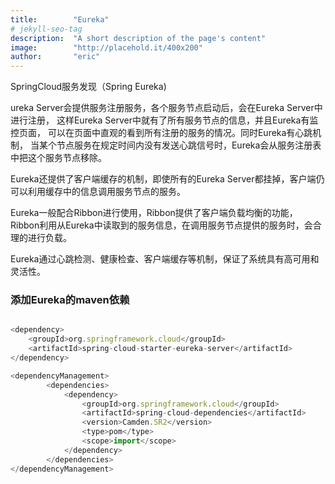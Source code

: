 ```yaml
---
title:        "Eureka"
# jekyll-seo-tag
description:  "A short description of the page's content"
image:        "http://placehold.it/400x200"
author:       "eric"
---
```

<p class="lead">
SpringCloud服务发现（Spring Eureka)
</p>
ureka Server会提供服务注册服务，各个服务节点启动后，会在Eureka Server中进行注册，
这样Eureka Server中就有了所有服务节点的信息，并且Eureka有监控页面，
可以在页面中直观的看到所有注册的服务的情况。同时Eureka有心跳机制，
当某个节点服务在规定时间内没有发送心跳信号时，Eureka会从服务注册表中把这个服务节点移除。

Eureka还提供了客户端缓存的机制，即使所有的Eureka Server都挂掉，客户端仍可以利用缓存中的信息调用服务节点的服务。

Eureka一般配合Ribbon进行使用，Ribbon提供了客户端负载均衡的功能，Ribbon利用从Eureka中读取到的服务信息，在调用服务节点提供的服务时，会合理的进行负载。

Eureka通过心跳检测、健康检查、客户端缓存等机制，保证了系统具有高可用和灵活性。

### 添加Eureka的maven依赖
``` javascript

<dependency>
    <groupId>org.springframework.cloud</groupId>
    <artifactId>spring-cloud-starter-eureka-server</artifactId>
</dependency>

<dependencyManagement>
        <dependencies>
            <dependency>
                <groupId>org.springframework.cloud</groupId>
                <artifactId>spring-cloud-dependencies</artifactId>
                <version>Camden.SR2</version>
                <type>pom</type>
                <scope>import</scope>
            </dependency>
        </dependencies>
</dependencyManagement>

```